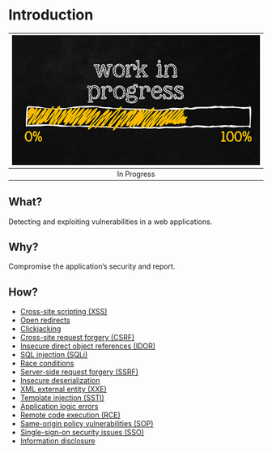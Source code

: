 # Introduction

| ![In Progress](../../_static/images/in-progress.png) |
|:--:|
| In Progress |

## What?

Detecting and exploiting vulnerabilities in a web applications.

## Why?

Compromise the application’s security and report.

## How?

* [Cross-site scripting (XSS)](xss.md)
* [Open redirects](redirects.md)
* [Clickjacking](clickjacking.md)
* [Cross-site request forgery (CSRF)](csrf.md)
* [Insecure direct object references (IDOR)](idor.md)
* [SQL injection (SQLi)](sqli.md)
* [Race conditions](race.md)
* [Server-side request forgery (SSRF)](ssrf.md)
* [Insecure deserialization](id.md)
* [XML external entity (XXE)](xxe.md)
* [Template injection (SSTI)](ssti.md)
* [Application logic errors](access.md)
* [Remote code execution (RCE)](rce.md)
* [Same-origin policy vulnerabilities (SOP)](sop.md)
* [Single-sign-on security issues (SSO)](sso.md)
* [Information disclosure](disclosure.md)



